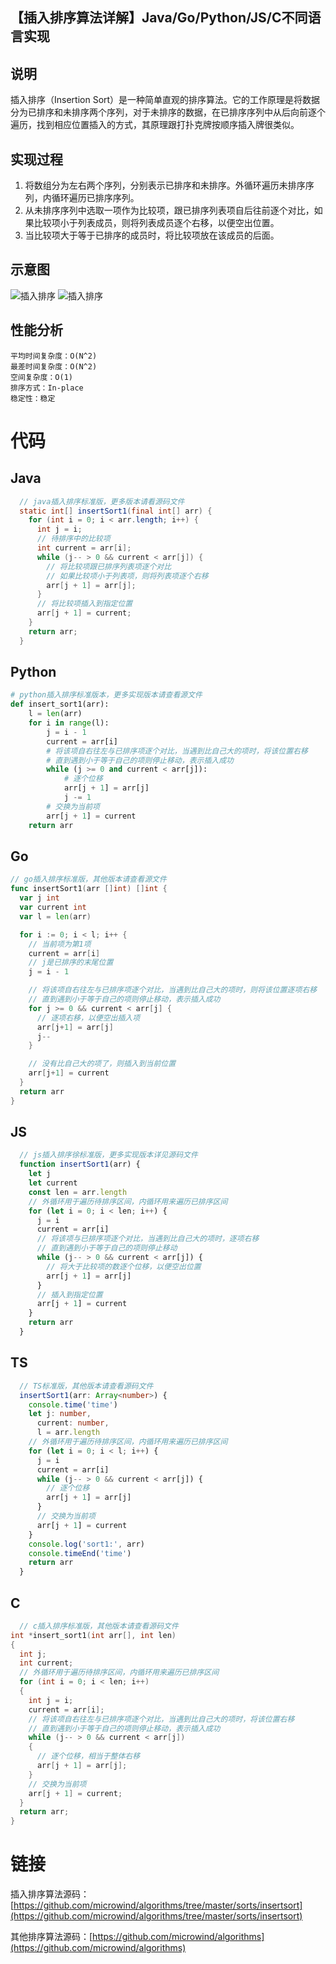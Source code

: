 ## 【插入排序算法详解】Java/Go/Python/JS/C不同语言实现

## 说明
插入排序（Insertion Sort）是一种简单直观的排序算法。它的工作原理是将数据分为已排序和未排序两个序列，对于未排序的数据，在已排序序列中从后向前逐个遍历，找到相应位置插入的方式，其原理跟打扑克牌按顺序插入牌很类似。

## 实现过程
1. 将数组分为左右两个序列，分别表示已排序和未排序。外循环遍历未排序序列，内循环遍历已排序序列。
2. 从未排序序列中选取一项作为比较项，跟已排序列表项自后往前逐个对比，如果比较项小于列表成员，则将列表成员逐个右移，以便空出位置。
3. 当比较项大于等于已排序的成员时，将比较项放在该成员的后面。

## 示意图
![插入排序](../../images/sort/insert1.png)
![插入排序](../../images/sort/insert2.gif)

## 性能分析

    平均时间复杂度：O(N^2)
    最差时间复杂度：O(N^2)
    空间复杂度：O(1)
    排序方式：In-place
    稳定性：稳定

# 代码

## Java
```java
  // java插入排序标准版，更多版本请看源码文件
  static int[] insertSort1(final int[] arr) {
    for (int i = 0; i < arr.length; i++) {
      int j = i;
      // 待排序中的比较项
      int current = arr[i];
      while (j-- > 0 && current < arr[j]) {
        // 将比较项跟已排序列表项逐个对比
        // 如果比较项小于列表项，则将列表项逐个右移
        arr[j + 1] = arr[j];
      }
      // 将比较项插入到指定位置
      arr[j + 1] = current;
    }
    return arr;
  }
```

## Python
```py
# python插入排序标准版本，更多实现版本请查看源文件
def insert_sort1(arr):
    l = len(arr)
    for i in range(l):
        j = i - 1
        current = arr[i]
        # 将该项自右往左与已排序项逐个对比，当遇到比自己大的项时，将该位置右移
        # 直到遇到小于等于自己的项则停止移动，表示插入成功
        while (j >= 0 and current < arr[j]):
            # 逐个位移
            arr[j + 1] = arr[j]
            j -= 1
        # 交换为当前项
        arr[j + 1] = current
    return arr
```

## Go
```go
// go插入排序标准版，其他版本请查看源文件
func insertSort1(arr []int) []int {
  var j int
  var current int
  var l = len(arr)

  for i := 0; i < l; i++ {
    // 当前项为第1项
    current = arr[i]
    // j是已排序的末尾位置
    j = i - 1

    // 将该项自右往左与已排序项逐个对比，当遇到比自己大的项时，则将该位置逐项右移
    // 直到遇到小于等于自己的项则停止移动，表示插入成功
    for j >= 0 && current < arr[j] {
      // 逐项右移，以便空出插入项
      arr[j+1] = arr[j]
      j--
    }

    // 没有比自己大的项了，则插入到当前位置
    arr[j+1] = current
  }
  return arr
}
```

## JS
```js
  // js插入排序徐标准版，更多实现版本详见源码文件
  function insertSort1(arr) {
    let j
    let current
    const len = arr.length
    // 外循环用于遍历待排序区间，内循环用来遍历已排序区间
    for (let i = 0; i < len; i++) {
      j = i
      current = arr[i]
      // 将该项与已排序项逐个对比，当遇到比自己大的项时，逐项右移
      // 直到遇到小于等于自己的项则停止移动
      while (j-- > 0 && current < arr[j]) {
        // 将大于比较项的数逐个位移，以便空出位置
        arr[j + 1] = arr[j]
      }
      // 插入到指定位置
      arr[j + 1] = current
    }
    return arr
  }
```

## TS
```ts
  // TS标准版，其他版本请查看源码文件
  insertSort1(arr: Array<number>) {
    console.time('time')
    let j: number,
      current: number,
      l = arr.length
    // 外循环用于遍历待排序区间，内循环用来遍历已排序区间
    for (let i = 0; i < l; i++) {
      j = i
      current = arr[i]
      while (j-- > 0 && current < arr[j]) {
        // 逐个位移
        arr[j + 1] = arr[j]
      }
      // 交换为当前项
      arr[j + 1] = current
    }
    console.log('sort1:', arr)
    console.timeEnd('time')
    return arr
  }
```

## C
```c
  // c插入排序标准版，其他版本请查看源码文件
int *insert_sort1(int arr[], int len)
{
  int j;
  int current;
  // 外循环用于遍历待排序区间，内循环用来遍历已排序区间
  for (int i = 0; i < len; i++)
  {
    int j = i;
    current = arr[i];
    // 将该项自右往左与已排序项逐个对比，当遇到比自己大的项时，将该位置右移
    // 直到遇到小于等于自己的项则停止移动，表示插入成功
    while (j-- > 0 && current < arr[j])
    {
      // 逐个位移，相当于整体右移
      arr[j + 1] = arr[j];
    }
    // 交换为当前项
    arr[j + 1] = current;
  }
  return arr;
}
```

# 链接
插入排序算法源码：[https://github.com/microwind/algorithms/tree/master/sorts/insertsort](https://github.com/microwind/algorithms/tree/master/sorts/insertsort)

其他排序算法源码：[https://github.com/microwind/algorithms](https://github.com/microwind/algorithms)